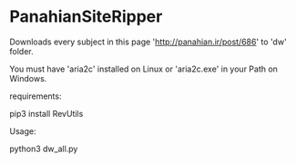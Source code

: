 # PanahianSiteRipper

Downloads every subject in this page 'http://panahian.ir/post/686' to 'dw' folder.

You must have 'aria2c' installed on Linux or 'aria2c.exe' in your Path on Windows.

requirements:

pip3 install RevUtils



Usage:

python3 dw_all.py


